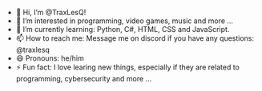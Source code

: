 - 👋 Hi, I’m @TraxLesQ!
- 👀 I’m interested in programming, video games, music and more ...
- 🌱 I’m currently learning: Python, C#, HTML, CSS and JavaScript.
- 📫 How to reach me: Message me on discord if you have any questions: @traxlesq
- 😄 Pronouns: he/him
- ⚡ Fun fact: I love learing new things, especially if they are related to programming, cybersecurity and more ...

<!---
TraxLesQ/TraxLesQ is a ✨ special ✨ repository because its `README.md` (this file) appears on your GitHub profile.
You can click the Preview link to take a look at your changes.
--->
